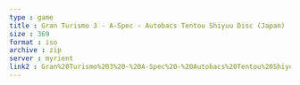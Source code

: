 ```yaml
---
type : game
title : Gran Turismo 3 - A-Spec - Autobacs Tentou Shiyuu Disc (Japan)
size : 369 
format : iso
archive : zip
server : myrient
link2 : Gran%20Turismo%203%20-%20A-Spec%20-%20Autobacs%20Tentou%20Shiyuu%20Disc%20%28Japan%29
---
```

